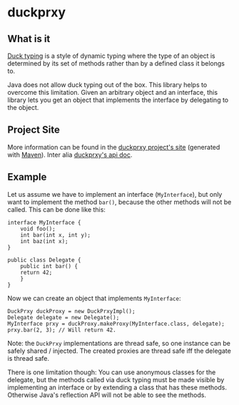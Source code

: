 # duckprxy

## What is it
[Duck typing](http://en.wikipedia.org/wiki/Duck_typing) is a style of
dynamic typing where the type of an object
is determined by its set of methods rather than by a defined class
it belongs to.

Java does not allow duck typing out of the box. This library helps
to overcome this limitation. Given an arbitrary object and an interface,
this library lets you get an object that implements the interface
by delegating to the object.

## Project Site
More information can be found in the
[duckprxy project's site](http://mr-co.de/projects/duckprxy/site/) (generated
with [Maven](http://maven.apache.org/)). Inter alia
[duckprxy's api doc](http://mr-co.de/projects/duckprxy/site/apidocs/).

## Example
Let us assume we have to implement an interface (`MyInterface`),
but only want to implement the method `bar()`, because
the other methods will not be called. This can be done like this:

    interface MyInterface {
        void foo();
        int bar(int x, int y);
        int baz(int x);
    }

    public class Delegate {
        public int bar() {
        return 42;
        }
    }

Now we can create an object that implements `MyInterface`:

    DuckPrxy duckProxy = new DuckPrxyImpl();
    Delegate delegate = new Delegate();
    MyInterface prxy = duckProxy.makeProxy(MyInterface.class, delegate);
    prxy.bar(2, 3); // Will return 42.

Note: the `DuckPrxy` implementations are thread safe, so
one instance can be safely shared / injected. The created proxies
are thread safe iff the delegate is thread safe.

There is one limitation though: You can use anonymous classes for
the delegate, but the methods called via duck typing must be made
visible by implementing an interface or by extending a class that
has these methods. Otherwise Java's reflection API will not be able
to see the methods.
